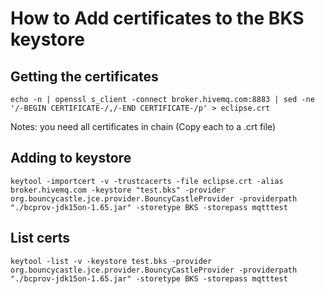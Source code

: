 # How to Add certificates to the BKS keystore

## Getting the certificates

```echo -n | openssl s_client -connect broker.hivemq.com:8883 | sed -ne '/-BEGIN CERTIFICATE-/,/-END CERTIFICATE-/p' > eclipse.crt```

Notes: you need all certificates in chain (Copy each to a .crt file)

## Adding to keystore

```keytool -importcert -v -trustcacerts -file eclipse.crt -alias broker.hivemq.com -keystore "test.bks" -provider org.bouncycastle.jce.provider.BouncyCastleProvider -providerpath "./bcprov-jdk15on-1.65.jar" -storetype BKS -storepass mqtttest```

## List certs

```keytool -list -v -keystore test.bks -provider org.bouncycastle.jce.provider.BouncyCastleProvider -providerpath "./bcprov-jdk15on-1.65.jar" -storetype BKS -storepass mqtttest```
